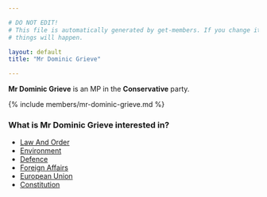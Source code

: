 ```yaml
---

# DO NOT EDIT!
# This file is automatically generated by get-members. If you change it, bad
# things will happen.

layout: default
title: "Mr Dominic Grieve"

---
```


**Mr Dominic Grieve** is an MP in the **Conservative** party.

{% include members/mr-dominic-grieve.md %}

### What is Mr Dominic Grieve interested in?


* [Law And Order](/interests/law-and-order.html)
* [Environment](/interests/environment.html)
* [Defence](/interests/defence.html)
* [Foreign Affairs](/interests/foreign-affairs.html)
* [European Union](/interests/european-union.html)
* [Constitution](/interests/constitution.html)
